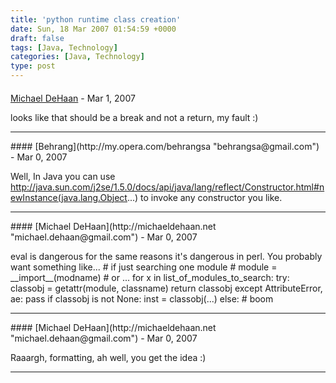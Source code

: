 ```yaml
---
title: 'python runtime class creation'
date: Sun, 18 Mar 2007 01:54:59 +0000
draft: false
tags: [Java, Technology]
categories: [Java, Technology]
type: post
---
```



#### 
[Michael DeHaan](http://michaeldehaan.net "michael.dehaan@gmail.com") - <time datetime="2007-03-19 17:48:44">Mar 1, 2007</time>

looks like that should be a break and not a return, my fault :)
<hr />
#### 
[Behrang](http://my.opera.com/behrangsa "behrangsa@gmail.com") - <time datetime="2007-03-18 04:35:35">Mar 0, 2007</time>

Well, In Java you can use http://java.sun.com/j2se/1.5.0/docs/api/java/lang/reflect/Constructor.html#newInstance(java.lang.Object...) to invoke any constructor you like.
<hr />
#### 
[Michael DeHaan](http://michaeldehaan.net "michael.dehaan@gmail.com") - <time datetime="2007-03-18 09:17:52">Mar 0, 2007</time>

eval is dangerous for the same reasons it's dangerous in perl. You probably want something like... # if just searching one module # module = \_\_import\_\_(modname) # or ... for x in list\_of\_modules\_to\_search: try: classobj = getattr(module, classname) return classobj except AttributeError, ae: pass if classobj is not None: inst = classobj(...) else: # boom
<hr />
#### 
[Michael DeHaan](http://michaeldehaan.net "michael.dehaan@gmail.com") - <time datetime="2007-03-18 09:18:17">Mar 0, 2007</time>

Raaargh, formatting, ah well, you get the idea :)
<hr />
